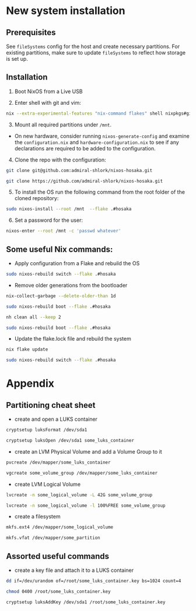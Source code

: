 # New system installation

## Prerequisites

See `fileSystems` config for the host and create necessary partitions. For existing partitions, make sure to update `fileSystems` to reflect how storage is set up.


## Installation

1. Boot NixOS from a Live USB

2. Enter shell with git and vim:

```bash
nix --extra-experimental-features "nix-command flakes" shell nixpkgs#git nixpkgs#vscodium
```

3. Mount all required partitions under `/mnt`.

- On new hardware, consider  running `nixos-generate-config` and examine the `configuration.nix` and `hardware-configuration.nix` to see if any declarations are required to be added to the configuration.

4. Clone the repo with the configuration:

```bash
git clone git@github.com:admiral-shlork/nixos-hosaka.git
```
```bash
git clone https://github.com/admiral-shlork/nixos-hosaka.git
```

5. To install the OS run the following command from the root folder of the cloned repository:

```bash
sudo nixos-install --root /mnt  --flake .#hosaka
```

6. Set a password for the user:

```bash
nixos-enter --root /mnt -c 'passwd whatever'
```

## Some useful Nix commands:

- Apply configuration from a Flake and rebuild the OS
```bash
sudo nixos-rebuild switch --flake .#hosaka
```


- Remove older generations from the bootloader
```bash
nix-collect-garbage --delete-older-than 1d
```
```bash
sudo nixos-rebuild boot --flake .#hosaka
```
```bash
nh clean all --keep 2
```
```bash
sudo nixos-rebuild boot --flake .#hosaka
```

- Update the flake.lock file and rebuild the system
```bash
nix flake update
```
```bash
sudo nixos-rebuild switch --flake .#hosaka
```

# Appendix

## Partitioning cheat sheet

- create and open a LUKS container
```bash
cryptsetup luksFormat /dev/sda1
```
```bash
cryptsetup luksOpen /dev/sda1 some_luks_container
```

- create an LVM Physical Volume and add a Volume Group to it
``` bash
pvcreate /dev/mapper/some_luks_container
```
``` bash
vgcreate some_volume_group /dev/mapper/some_luks_container
```

- create LVM Logical Volume
``` bash
lvcreate -n some_logical_volume -L 42G some_volume_group
```
``` bash
lvcreate -n some_logical_volume -l 100%FREE some_volume_group
```

- create a filesystem
```bash
mkfs.ext4 /dev/mapper/some_logical_volume
```
```bash
mkfs.vfat /dev/mapper/some_partition
```

## Assorted useful commands

- create a key file and attach it to a LUKS container
```bash
dd if=/dev/urandom of=/root/some_luks_container.key bs=1024 count=4
```
```bash
chmod 0400 /root/some_luks_container.key
```
```bash
cryptsetup luksAddKey /dev/sda1 /root/some_luks_container.key
```